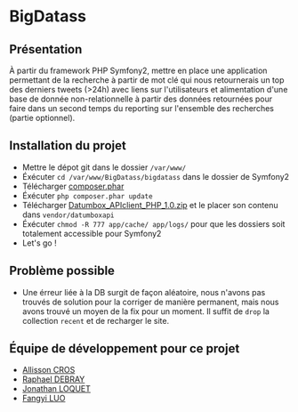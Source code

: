 # BigDatass

## Présentation
À partir du framework PHP Symfony2, mettre en place une application permettant de la recherche à partir de mot clé qui nous retournerais un top des derniers tweets (>24h) avec liens sur l'utilisateurs et alimentation d'une base de donnée non-relationnelle à partir des données retournées pour faire dans un second temps du reporting sur l'ensemble des recherches (partie optionnel).

## Installation du projet
- Mettre le dépot git dans le dossier `/var/www/`
- Éxécuter `cd /var/www/BigDatass/bigdatass` dans le dossier de Symfony2
- Télécharger [composer.phar](https://getcomposer.org/composer.phar)
- Éxécuter `php composer.phar update`
- Télécharger [Datumbox_APIclient_PHP_1.0.zip](http://www.datumbox.com/files/Datumbox_APIclient_PHP_1.0.zip) et le placer son contenu dans `vendor/datumboxapi`
- Éxécuter `chmod -R 777 app/cache/ app/logs/` pour que les dossiers soit totalement accessible pour Symfony2
- Let's go !

## Problème possible
- Une érreur liée à la DB surgit de façon aléatoire, nous n'avons pas trouvés de solution pour la corriger de manière permanent, mais nous avons trouvé un moyen de la fix pour un moment. Il suffit de `drop` la collection `recent` et de recharger le site.

## Équipe de développement pour ce projet
- [Allisson CROS](cros_a@etna-alternance.net)
- [Raphael DEBRAY](debray_r@etna-alternance.net)
- [Jonathan LOQUET](loquet_j@etna-alternance.net)
- [Fangyi LUO](luo_f@etna-alternance.net)

